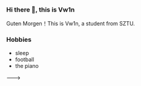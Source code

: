 ### Hi there 👋, this is Vw1n
Guten Morgen！This is Vw1n, a student from SZTU.

### Hobbies
 - sleep
 - football
 - the piano

<!---
Vw1n/Vw1n is a ✨ special ✨ repository because its `README.md` (this file) appears on your GitHub profile.

- 🔭 I’m currently working on ...
- 🌱 I’m currently learning ...
- 👯 I’m looking to collaborate on ...
- 🤔 I’m looking for help with ...
- 💬 Ask me about ...
- 📫 How to reach me: ...
- 😄 Pronouns: ...
- ⚡ Fun fact: ...
-->
--->
